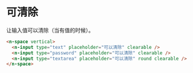 # 可清除

让输入值可以清除（当有值的时候）。

```html
<n-space vertical>
  <n-input type="text" placeholder="可以清除" clearable />
  <n-input type="password" placeholder="可以清除" clearable />
  <n-input type="textarea" placeholder="可以清除" round clearable />
</n-space>
```
